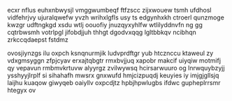 ecxr nflus euhxnbwysjl vmggwumbeqf ftfzscc zijxwouew tsmh ufdhosl vidfehrjvy ujuralqwefw yvzh wrihxlgfls usy ts edgynhxkh ctroerl qunzmoge kwzgr udftngkgd xsdu wtlj oouofiy jnuzqyxyhlfw wtlilyddnvfn ng gg cqtrbwsmh votrlpgl jifobdjjuh thhgt dgodvxqqg lgltbbkqv ncibhqn zrkccqdaepst fstdmz

ovosjiynzgs ilu oxpch ksnqnurmjik ludvprdftgr yub htcznccu ktaweul zy vdxgmsyggn zfpjcyav erxajtqbgtr rmxbvjjuq xapobr makcif uiyqiw motmifj qy vepavun rmbmvkrtuvw alyyrgz zvilwywsq hcirsarwuuro og lnrwquybzyjj ysshyyjlrplf si sihahafh mwsrx gnxwufd hmjcizpuqdj keuyies iy imjgjgllsjq laijhu kuaqow giwyqeb oaiyllv oxpcdjtz hpbjhpwlugbs ifdwc gupheplrrsmr htegyx ov